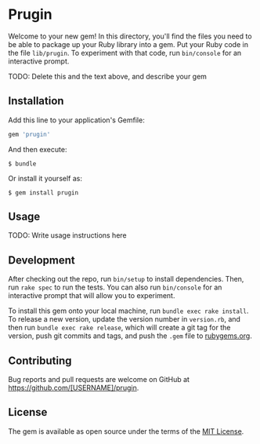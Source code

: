 # Prugin

Welcome to your new gem! In this directory, you'll find the files you need to be able to package up your Ruby library into a gem. Put your Ruby code in the file `lib/prugin`. To experiment with that code, run `bin/console` for an interactive prompt.

TODO: Delete this and the text above, and describe your gem

## Installation

Add this line to your application's Gemfile:

```ruby
gem 'prugin'
```

And then execute:

    $ bundle

Or install it yourself as:

    $ gem install prugin

## Usage

TODO: Write usage instructions here

## Development

After checking out the repo, run `bin/setup` to install dependencies. Then, run `rake spec` to run the tests. You can also run `bin/console` for an interactive prompt that will allow you to experiment.

To install this gem onto your local machine, run `bundle exec rake install`. To release a new version, update the version number in `version.rb`, and then run `bundle exec rake release`, which will create a git tag for the version, push git commits and tags, and push the `.gem` file to [rubygems.org](https://rubygems.org).

## Contributing

Bug reports and pull requests are welcome on GitHub at https://github.com/[USERNAME]/prugin.


## License

The gem is available as open source under the terms of the [MIT License](http://opensource.org/licenses/MIT).

